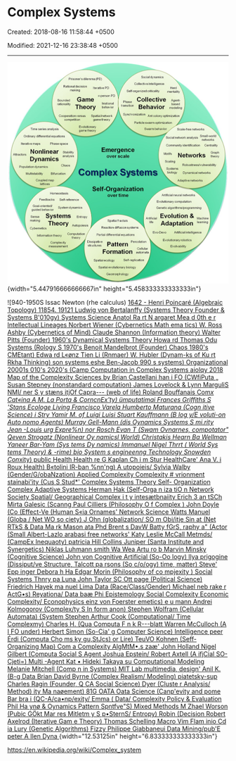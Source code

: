 # Complex Systems

Created: 2018-08-16 11:58:44 +0500

Modified: 2021-12-16 23:38:48 +0500

---

![](media/Complex-Systems-image1.jpg){width="5.447916666666667in" height="5.458333333333333in"}



![940-1950S Issac Newton (rhe calculus) [1642 - Henri Poincaré (Algebraic Topology) 11854. 19121 Ludwig von Bertalanffy (Systems Theory Founder & Systems B'010gy) Systems Science Anatol Ra rt N argaret Mea d 0th e r Intellectual Lineages Norbert Wiener (Cybernetics Math ema tics) W. Ross Ashby (Cybernetics of Mind) Claude Shannon (Information theory) Walter Pitts (Founder) 1960's Dynamical Systems Theory Howa rd Thomas Odu Systems (Rology S 1970's Benoit Mandelbrot (Founder) Chaos 1980's CMEtant) Edwa rd L«ønz Tien Li (Rnmaer) W. Hubler (Dynam-ks of Ku rt Rkha Thinking) son systems eshe Ben-Jacob 990 s systems) Organizational 20001s 010's 2020's (Camp Computation in Complex Systems aiolqy 2018 Map of the Complexity Sciences by Brian Castellani han i FO (CWfiPuta „ Susan Stepney (nonstandard computation) James Lovelock & Lynn MarguliS NMI/ ner S y stæns itjOf Capra--- (web of life) Roland Bouffanais Com*x Cat«ina A M. La Porta & CorncnEx'ty) ümputatimai Frances Griffiths S 'Stans Ecologe Living Francisco Varela Humberto Maturana (Cogn itive Science) i Stry Yamir M. of Luigi Luisi Stuart Kauffmann (B log y/E voluti-on Auto nomo Agents) Murray Gell-Mann (dis Oynamics Systems S mi.rity Jean -Louis urg Expre%n) nor Rosch Evan T (Swam Ovnarnes, compotator" Qeven Strogatz (Nonlinear Oy namicsl World) Christakis Hearn Ba Wellman Yaneer Bar-Yam (Sys tems Dy namics) Immanuel Nigel Thrrt ( World Sys tems Theory) & -rime) bio System s engineenng Technology Snowden Con*xity) public Health Health re G Kaplan Ch i m Stur HealthCare' Ana V. i Roux Health) B«tolini IR-ban %nn'ng) A utopoieis/ Sylvia Walby (Gender/G/obaNzation) Applied Complexity Complexity # vrionment stainabi'ity (Cus S Stud*' Complex Systems Theory Self- Organization Complex Adaptive Systems Herman Hak (Self-Orga n iza tiO n Network Society Spatial/ Geographical Complex i t y intesætbnaiity Erich 3 an tSCh Mirta Galesic (Scanng Paul Cilliers (Philosophy O f Complex ) John Doyle (Co (Effect-Ve (Human S«ia Ornames' Network Science Watts Manuel (Globa / Net WO so ciety) J Ohn (globalization/ SO m Obi/itje Sin at (Net RTkS & Data Ma rk Mason ata Phd Brent s DavW Batty fGrS, raphy a" (Actor (Small Albert-Lazlo arabasi free networks' Katy Leslie McCall Metmds/ (CampEx Inequaoty) patricia Hill Collins Juniper (Santa Institute and Synergetics) Niklas Luhmann smith Wa Wea Artu ro b Marvin Minsky (Cognitive Science) John von Cognitive Artificial (So-Oo logy) llya prigogine (Dissiput/ve Structure, Talcott pa rsons (So c/o/ogy) time, matter) Steve' Epp inger Debora h Ha Edgar Morin (Philosophy of co mpjexity ) Social Systems Thnry pa Luna John Taylor SC Ott page (Political Science) Friedrich Hayek ma nuel Lima Data (Race/Class/Gender) Michael neb rake r ActG•s) Reyationa/ Data baæ Phi Epistemology Social Complexity Economic Complexity/ Econophysics einz von Foerster emetics) e u mann Andrei Kolmogorov (Complex/ty S In form anon) Stephen Wolfram (Cellular Automata) {System Stephen Arthur Cook (Computational/ Time Complexmy) Charles H. (Qua Computa F n k R---blatt Warren McCulloch (A I FO under) Herbert Simon (So-Cia' g Computer Science) Intelligence peer Érdi (Computa Cho ms ky gu,StJcs) or Lire) TeuVO Kohnen (Seff- Organizing Map) Com a Complexity AlgMtM•.s zaæ' John Holland Nigel Gilbert (Computa Social S Agent Joshua Epstein/ Robert Axtell (A ifjCial SO-Cjeti=) Multi -Agent Kat • Hideki Takaya su Computational Modeling Melanie Mitchell (Comp n in Systems) MIT Lab multimedia, design' Anil K. (B-g Data Brian David Byrne (Complex Realism/ Modeling) piatetsky-sup Charles Ragin (Founder, Q CA Social Science) Dyer (Cluste r Analysis/ Method) ity Ma naøement) 81G OATA Oata Science (Canp'evity and pome Bar bra i (QC-A/ca•np/exity/ Emma ( Data/ Complexity Policy & Evaluation Phil Ha ynø & Oynamics Pattern Spntfve"S) Mixed Methods M Zhael Worson (Pubic GÖkt Mar res Mitletm y S p•SternS/ Entropy) Robin (Decision Robert Axelrod (Iterative Gam e Theory) Thomas Schelling Macro Vim Flam inio Cd ia Lury (Genetic Algorithms) Fizzy Philippe Giabbaneui Data Mining/pub'E peter A Ilen Dyna ](media/Complex-Systems-image2.jpg){width="12.53125in" height="6.833333333333333in"}





<https://en.wikipedia.org/wiki/Complex_system>




